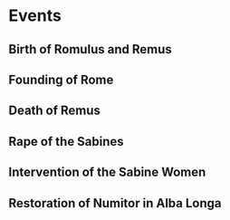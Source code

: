 # Events

## Birth of Romulus and Remus

## Founding of Rome

## Death of Remus

## Rape of the Sabines

## Intervention of the Sabine Women

## Restoration of Numitor in Alba Longa
